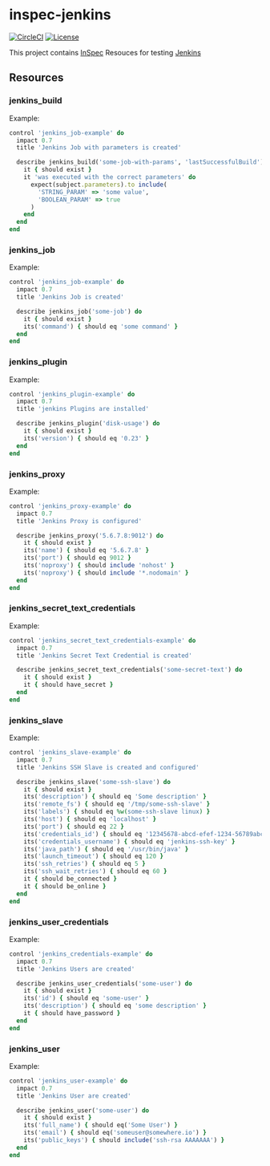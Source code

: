 # inspec-jenkins

[![CircleCI](https://circleci.com/gh/josh-barker/inspec-jenkins/tree/master.svg?style=shield)](https://circleci.com/gh/josh-barker/inspec-jenkins/tree/master) [![License](https://img.shields.io/badge/license-Apache_2-blue.svg)](https://www.apache.org/licenses/LICENSE-2.0)

This project contains [InSpec](https://inspec.io) Resouces for testing [Jenkins](https://jenkins.com)

## Resources

### jenkins_build

Example:

```ruby
control 'jenkins_job-example' do
  impact 0.7
  title 'Jenkins Job with parameters is created'

  describe jenkins_build('some-job-with-params', 'lastSuccessfulBuild') do
    it { should exist }
    it 'was executed with the correct parameters' do
      expect(subject.parameters).to include(
        'STRING_PARAM' => 'some value',
        'BOOLEAN_PARAM' => true
      )
    end
  end
end
```

### jenkins_job

Example:

```ruby
control 'jenkins_job-example' do
  impact 0.7
  title 'Jenkins Job is created'

  describe jenkins_job('some-job') do
    it { should exist }
    its('command') { should eq 'some command' }
  end
end
```

### jenkins_plugin

Example:

```ruby
control 'jenkins_plugin-example' do
  impact 0.7
  title 'jenkins Plugins are installed'

  describe jenkins_plugin('disk-usage') do
    it { should exist }
    its('version') { should eq '0.23' }
  end
end
```

### jenkins_proxy

Example:

```ruby
control 'jenkins_proxy-example' do
  impact 0.7
  title 'Jenkins Proxy is configured'

  describe jenkins_proxy('5.6.7.8:9012') do
    it { should exist }
    its('name') { should eq '5.6.7.8' }
    its('port') { should eq 9012 }
    its('noproxy') { should include 'nohost' }
    its('noproxy') { should include '*.nodomain' }
  end
end
```

### jenkins_secret_text_credentials

Example:

```ruby
control 'jenkins_secret_text_credentials-example' do
  impact 0.7
  title 'Jenkins Secret Text Credential is created'

  describe jenkins_secret_text_credentials('some-secret-text') do
    it { should exist }
    it { should have_secret }
  end
end
```

### jenkins_slave

Example:

```ruby
control 'jenkins_slave-example' do
  impact 0.7
  title 'Jenkins SSH Slave is created and configured'

  describe jenkins_slave('some-ssh-slave') do
    it { should exist }
    its('description') { should eq 'Some description' }
    its('remote_fs') { should eq '/tmp/some-ssh-slave' }
    its('labels') { should eq %w(some-ssh-slave linux) }
    its('host') { should eq 'localhost' }
    its('port') { should eq 22 }
    its('credentials_id') { should eq '12345678-abcd-efef-1234-56789abcdef1' }
    its('credentials_username') { should eq 'jenkins-ssh-key' }
    its('java_path') { should eq '/usr/bin/java' }
    its('launch_timeout') { should eq 120 }
    its('ssh_retries') { should eq 5 }
    its('ssh_wait_retries') { should eq 60 }
    it { should be_connected }
    it { should be_online }
  end
end
```

### jenkins_user_credentials

Example:

```ruby
control 'jenkins_credentials-example' do
  impact 0.7
  title 'Jenkins Users are created'

  describe jenkins_user_credentials('some-user') do
    it { should exist }
    its('id') { should eq 'some-user' }
    its('description') { should eq 'some description' }
    it { should have_password }
  end
end
```

### jenkins_user

Example:

```ruby
control 'jenkins_user-example' do
  impact 0.7
  title 'Jenkins User are created'

  describe jenkins_user('some-user') do
    it { should exist }
    its('full_name') { should eq('Some User') }
    its('email') { should eq('someuser@somewhere.io') }
    its('public_keys') { should include('ssh-rsa AAAAAAA') }
  end
end
```